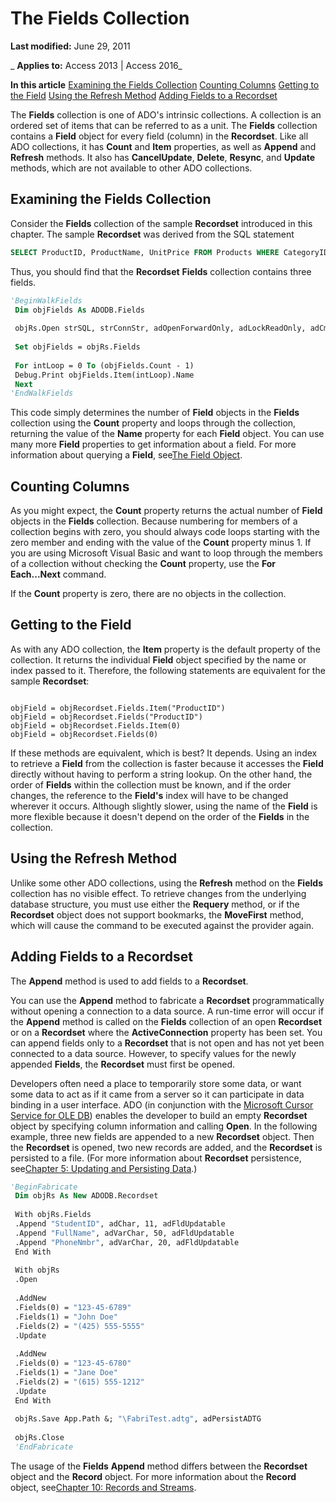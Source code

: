 
# The Fields Collection

 **Last modified:** June 29, 2011

 _ **Applies to:** Access 2013 | Access 2016_

 **In this article**
[Examining the Fields Collection](#sectionSection0)
[Counting Columns](#sectionSection1)
[Getting to the Field](#sectionSection2)
[Using the Refresh Method](#sectionSection3)
[Adding Fields to a Recordset](#sectionSection4)


The  **Fields** collection is one of ADO's intrinsic collections. A collection is an ordered set of items that can be referred to as a unit.
The  **Fields** collection contains a **Field** object for every field (column) in the **Recordset**. Like all ADO collections, it has **Count** and **Item** properties, as well as **Append** and **Refresh** methods. It also has **CancelUpdate**, **Delete**, **Resync**, and **Update** methods, which are not available to other ADO collections.

## Examining the Fields Collection
<a name="sectionSection0"> </a>

Consider the  **Fields** collection of the sample **Recordset** introduced in this chapter. The sample **Recordset** was derived from the SQL statement


```sql
SELECT ProductID, ProductName, UnitPrice FROM Products WHERE CategoryID = 7 
```

Thus, you should find that the  **Recordset** **Fields** collection contains three fields.




```vb
'BeginWalkFields 
 Dim objFields As ADODB.Fields 
 
 objRs.Open strSQL, strConnStr, adOpenForwardOnly, adLockReadOnly, adCmdText 
 
 Set objFields = objRs.Fields 
 
 For intLoop = 0 To (objFields.Count - 1) 
 Debug.Print objFields.Item(intLoop).Name 
 Next 
'EndWalkFields 

```

This code simply determines the number of  **Field** objects in the **Fields** collection using the **Count** property and loops through the collection, returning the value of the **Name** property for each **Field** object. You can use many more **Field** properties to get information about a field. For more information about querying a **Field**, see[The Field Object](55531e04-d74f-6394-df64-1660e5d572ca.md).


## Counting Columns
<a name="sectionSection1"> </a>

As you might expect, the  **Count** property returns the actual number of **Field** objects in the **Fields** collection. Because numbering for members of a collection begins with zero, you should always code loops starting with the zero member and ending with the value of the **Count** property minus 1. If you are using Microsoft Visual Basic and want to loop through the members of a collection without checking the **Count** property, use the **For** **Each...Next** command.

If the  **Count** property is zero, there are no objects in the collection.


## Getting to the Field
<a name="sectionSection2"> </a>

As with any ADO collection, the  **Item** property is the default property of the collection. It returns the individual **Field** object specified by the name or index passed to it. Therefore, the following statements are equivalent for the sample **Recordset**:


```
 
objField = objRecordset.Fields.Item("ProductID") 
objField = objRecordset.Fields("ProductID") 
objField = objRecordset.Fields.Item(0) 
objField = objRecordset.Fields(0) 

```

If these methods are equivalent, which is best? It depends. Using an index to retrieve a  **Field** from the collection is faster because it accesses the **Field** directly without having to perform a string lookup. On the other hand, the order of **Fields** within the collection must be known, and if the order changes, the reference to the **Field's** index will have to be changed wherever it occurs. Although slightly slower, using the name of the **Field** is more flexible because it doesn't depend on the order of the **Fields** in the collection.


## Using the Refresh Method
<a name="sectionSection3"> </a>

Unlike some other ADO collections, using the  **Refresh** method on the **Fields** collection has no visible effect. To retrieve changes from the underlying database structure, you must use either the **Requery** method, or if the **Recordset** object does not support bookmarks, the **MoveFirst** method, which will cause the command to be executed against the provider again.


## Adding Fields to a Recordset
<a name="sectionSection4"> </a>

The  **Append** method is used to add fields to a **Recordset**.

You can use the  **Append** method to fabricate a **Recordset** programmatically without opening a connection to a data source. A run-time error will occur if the **Append** method is called on the **Fields** collection of an open **Recordset** or on a **Recordset** where the **ActiveConnection** property has been set. You can append fields only to a **Recordset** that is not open and has not yet been connected to a data source. However, to specify values for the newly appended **Fields**, the **Recordset** must first be opened.

Developers often need a place to temporarily store some data, or want some data to act as if it came from a server so it can participate in data binding in a user interface. ADO (in conjunction with the [Microsoft Cursor Service for OLE DB](6818fc05-9c9f-9b67-07d2-e622c93133c2.md)) enables the developer to build an empty  **Recordset** object by specifying column information and calling **Open**. In the following example, three new fields are appended to a new **Recordset** object. Then the **Recordset** is opened, two new records are added, and the **Recordset** is persisted to a file. (For more information about **Recordset** persistence, see[Chapter 5: Updating and Persisting Data](77acb763-1c60-1945-791d-3e83d684fb0d.md).)




```vb
'BeginFabricate 
 Dim objRs As New ADODB.Recordset 
 
 With objRs.Fields 
 .Append "StudentID", adChar, 11, adFldUpdatable 
 .Append "FullName", adVarChar, 50, adFldUpdatable 
 .Append "PhoneNmbr", adVarChar, 20, adFldUpdatable 
 End With 
 
 With objRs 
 .Open 
 
 .AddNew 
 .Fields(0) = "123-45-6789" 
 .Fields(1) = "John Doe" 
 .Fields(2) = "(425) 555-5555" 
 .Update 
 
 .AddNew 
 .Fields(0) = "123-45-6780" 
 .Fields(1) = "Jane Doe" 
 .Fields(2) = "(615) 555-1212" 
 .Update 
 End With 
 
 objRs.Save App.Path &; "\FabriTest.adtg", adPersistADTG 
 
 objRs.Close 
 'EndFabricate 

```

The usage of the  **Fields** **Append** method differs between the **Recordset** object and the **Record** object. For more information about the **Record** object, see[Chapter 10: Records and Streams](74862096-2273-3b61-f89c-06554ccf42cd.md).

